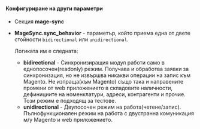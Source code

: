 #### Конфигуриране на други параметри
 * Секция **mage-sync**
  * **MageSync.sync_behavior** - параметър, който приема една от двете стойности `bidirectional` или `unidirectional`.
    
    Логиката им е следната:
    - **bidirectional** - Синхронизиращия модул работи само в еднопосочен(readonly) режим. Получава и обработва заявки за синхронизация, но не извършва никакви операции на запис към Magento. Не изпраща(към Magento) също така и направените промени от web приложението в складовите наличности, дефинициите на номенклатури, адреси, контрагенти и прочие. Този режим е подходящ за тестове.
    - **unidirectional** - Двупосочен режим на работа(четене/запис). Пълнофункционален режим на работа с двустранна комуникация м/у Magento и web приложението.
